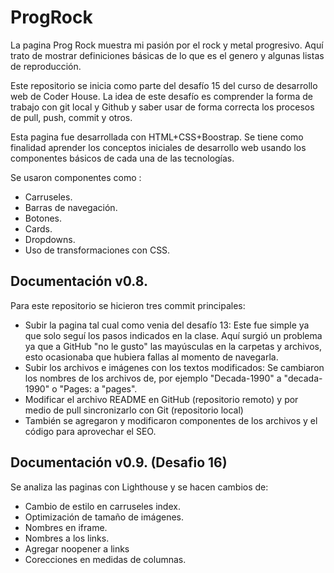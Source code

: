 # ProgRock
La pagina Prog Rock muestra mi pasión por el rock y metal progresivo. Aquí trato de mostrar definiciones básicas de lo que es el genero y algunas listas de reproducción. 

Este repositorio se inicia como parte del desafío 15 del curso de desarrollo web de Coder House. La idea de este desafío es comprender la forma de trabajo con git local y Github y saber usar de forma correcta los procesos de pull, push, commit y otros. 

Esta pagina fue desarrollada con HTML+CSS+Boostrap. Se tiene como finalidad aprender los conceptos iniciales de desarrollo web usando los componentes básicos de cada una de las tecnologías. 

Se usaron componentes como : 
- Carruseles.
- Barras de navegación.
- Botones.
- Cards.
- Dropdowns.
- Uso de transformaciones con CSS.

<h2> Documentación v0.8.</h2>

Para este repositorio se hicieron tres commit principales:

- Subir la pagina tal cual como venia del desafío 13: Este fue simple ya que solo seguí los pasos indicados en la clase. Aquí surgió un problema ya que a GitHub "no le gusto" las mayúsculas en la carpetas y archivos, esto ocasionaba que hubiera fallas al momento de navegarla. 
- Subir los archivos e imágenes con los textos modificados: Se cambiaron los nombres de los archivos de, por ejemplo "Decada-1990" a "decada-1990"
 o "Pages: a "pages".
 - Modificar el archivo README en GitHub (repositorio remoto) y por medio de pull sincronizarlo con Git (repositorio local)
- También se agregaron y modificaron componentes de los archivos y el código para aprovechar el SEO. 

<h2> Documentación v0.9. (Desafio 16) </h2>

Se analiza las paginas con Lighthouse y se hacen cambios de:

- Cambio de estilo en carruseles index.
- Optimización de tamaño de imágenes.
- Nombres en iframe.
- Nombres a los links.
- Agregar noopener a links
- Corecciones en medidas de columnas.
